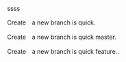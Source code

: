 ssss

Create　a new branch is quick.

Create　a new branch is quick master.

Create　a new branch is quick feature..

